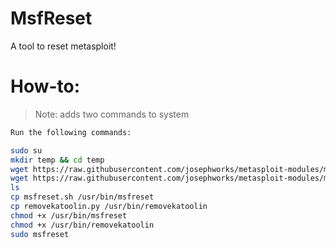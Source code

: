 # MsfReset

A tool to reset metasploit!

# How-to:

> Note: adds two commands to system

```sh
Run the following commands:

sudo su
mkdir temp && cd temp
wget https://raw.githubusercontent.com/josephworks/metasploit-modules/master/msfreset/msfreset.sh
wget https://raw.githubusercontent.com/josephworks/metasploit-modules/master/msfreset/removekatoolin.py
ls
cp msfreset.sh /usr/bin/msfreset
cp removekatoolin.py /usr/bin/removekatoolin
chmod +x /usr/bin/msfreset
chmod +x /usr/bin/removekatoolin
sudo msfreset
```
